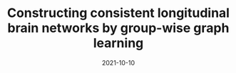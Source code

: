 ---
title: "Constructing consistent longitudinal brain networks by group-wise graph learning"
collection: publications
permalink: /publication/MICCAI2019
date: 2021-10-10
venue: 'MICCAI 2019'
paperurl: 'https://link.springer.com/chapter/10.1007/978-3-030-32248-9_73'
---